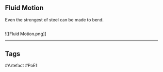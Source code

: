 ## Fluid Motion
Even the strongest of steel can be made to bend.
##
![[Fluid Motion.png]]

---
## Tags
#Artefact
#PoE1